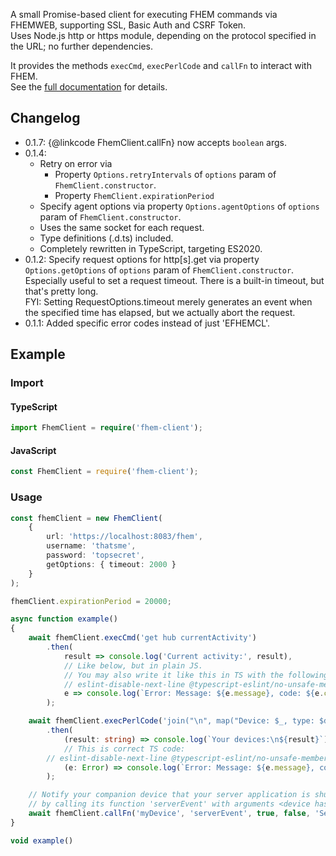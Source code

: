 A small Promise-based client for executing FHEM commands via FHEMWEB, supporting SSL, Basic Auth and CSRF Token.\
Uses Node.js http or https module, depending on the protocol specified in the URL; no further dependencies.

It provides the methods `execCmd`, `execPerlCode` and `callFn` to interact with FHEM.\
See the [full documentation](https://derkallevombau.github.io/fhem-client/) for details.

## Changelog
- 0.1.7: {@linkcode FhemClient.callFn} now accepts `boolean` args.
- 0.1.4:
    - Retry on error via
        - Property `Options.retryIntervals` of `options` param of `FhemClient.constructor`.
        - Property `FhemClient.expirationPeriod`
    - Specify agent options via property `Options.agentOptions` of `options` param of
      `FhemClient.constructor`.<br>
    - Uses the same socket for each request.
    - Type definitions (.d.ts) included.
    - Completely rewritten in TypeScript, targeting ES2020.
- 0.1.2: Specify request options for http[s].get via property `Options.getOptions` of
  `options` param of `FhemClient.constructor`.<br>
  Especially useful to set a request timeout. There is a built-in timeout, but that's pretty long.<br>
  FYI: Setting RequestOptions.timeout merely generates an event when the specified time has elapsed,
  but we actually abort the request.
- 0.1.1: Added specific error codes instead of just 'EFHEMCL'.

## Example
### Import
#### TypeScript
```typescript
import FhemClient = require('fhem-client');
```
#### JavaScript
```js
const FhemClient = require('fhem-client');
```
### Usage
```typescript
const fhemClient = new FhemClient(
    {
        url: 'https://localhost:8083/fhem',
        username: 'thatsme',
        password: 'topsecret',
        getOptions: { timeout: 2000 }
    }
);

fhemClient.expirationPeriod = 20000;

async function example()
{
	await fhemClient.execCmd('get hub currentActivity')
		.then(
			result => console.log('Current activity:', result),
			// Like below, but in plain JS.
			// You may also write it like this in TS with the following directive for @typescript-eslint, in case you are using it:
			// eslint-disable-next-line @typescript-eslint/no-unsafe-member-access, @typescript-eslint/restrict-template-expressions
			e => console.log(`Error: Message: ${e.message}, code: ${e.code}`)
		);

	await fhemClient.execPerlCode('join("\n", map("Device: $_, type: $defs{$_}{TYPE}", keys %defs))')
		.then(
			(result: string) => console.log(`Your devices:\n${result}`),
			// This is correct TS code:
		// eslint-disable-next-line @typescript-eslint/no-unsafe-member-access
			(e: Error) => console.log(`Error: Message: ${e.message}, code: ${(e as any).code as string}`)
		);

	// Notify your companion device that your server application is shutting down
	// by calling its function 'serverEvent' with arguments <device hash>, 'ServerStateChanged', 'ShuttingDown'.
	await fhemClient.callFn('myDevice', 'serverEvent', true, false, 'ServerStateChanged', 'ShuttingDown');
}

void example()
```
